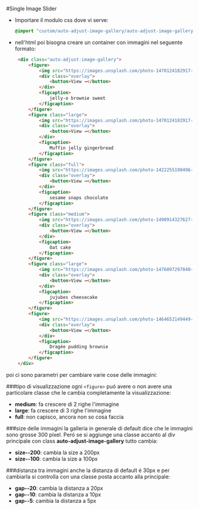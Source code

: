 #Single Image Slider

- Importare il modulo css dove vi serve:
    ```css
    @import "custom/auto-adjust-image-gallery/auto-adjust-image-gallery.scss";
    ```
- nell'html poi bisogna creare un container con immagini nel seguente formato:
    ```html
     <div class="auto-adjust-image-gallery">
         <figure>
             <img src="https://images.unsplash.com/photo-1470124182917-cc6e71b22ecc?dpr=2&auto=format&fit=crop&w=1500&h=1000&q=80&cs=tinysrgb&crop=">
             <div class="overlay">
                 <button>View →</button>
             </div>
             <figcaption>
                 jelly-o brownie sweet
             </figcaption>
         </figure>
         <figure class="large">
             <img src="https://images.unsplash.com/photo-1470124182917-cc6e71b22ecc?dpr=2&auto=format&fit=crop&w=1500&h=1000&q=80&cs=tinysrgb&crop=">
             <div class="overlay">
                 <button>View →</button>
             </div>
             <figcaption>
                 Muffin jelly gingerbread
             </figcaption>
         </figure>
         <figure class="full">
             <img src="https://images.unsplash.com/photo-1422255198496-21531f12a6e8?dpr=2&auto=format&fit=crop&w=1500&h=996&q=80&cs=tinysrgb&crop=">
             <div class="overlay">
                 <button>View →</button>
             </div>
             <figcaption>
                 sesame snaps chocolate
             </figcaption>
         </figure>
         <figure class="medium">
             <img src="https://images.unsplash.com/photo-1490914327627-9fe8d52f4d90?dpr=2&auto=format&fit=crop&w=1500&h=2250&q=80&cs=tinysrgb&crop=">
             <div class="overlay">
                 <button>View →</button>
             </div>
             <figcaption>
                 Oat cake
             </figcaption>
         </figure>
         <figure class="large">
             <img src="https://images.unsplash.com/photo-1476097297040-79e9e1603142?dpr=2&auto=format&fit=crop&w=1500&h=1000&q=80&cs=tinysrgb&crop=">
             <div class="overlay">
                 <button>View →</button>
             </div>
             <figcaption>
                 jujubes cheesecake
             </figcaption>
         </figure>
         <figure>
             <img src="https://images.unsplash.com/photo-1464652149449-f3b8538144aa?dpr=2&auto=format&fit=crop&w=1500&h=1000&q=80&cs=tinysrgb&crop=">
             <div class="overlay">
                 <button>View →</button>
             </div>
             <figcaption>
                 Dragée pudding brownie
             </figcaption>
         </figure>
     </div>
    ```
poi ci sono parametri per cambiare varie cose delle immagini:

###tipo di visualizzazione 
ogni ```<figure>``` puó avere o non avere una particolare classe che le cambia completamente la visualizzazione:
- __medium__: fa crescere di 2 righe l'immagine
- __large__: fa crescere di 3 righe l'immagine
- __full__: non capisco, ancora non so cosa faccia

###size delle immagini
la galleria in generale di default dice che le immagini sono grosse 300 pixel.
Peró se si aggiunge una classe accanto al div principale con class __auto-adjust-image-gallery__
tutto cambia:
- __size--200__: cambia la size a 200px
- __size--100__: cambia la size a 100px

###distanza tra immagini
anche la distanza di default é 30px e per cambiarla 
si controlla con una classe posta accanto alla principale:
- __gap--20__: cambia la distanza a 20px
- __gap--10__: cambia la distanza a 10px
- __gap--5__: cambia la distanza a 5px
